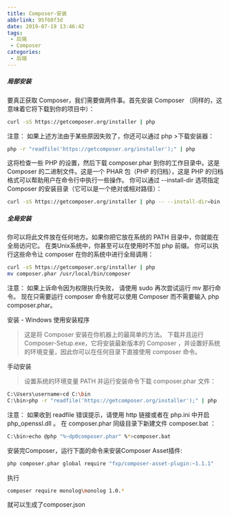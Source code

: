 ```yaml
---
title: Composer-安装
abbrlink: 95f60f3d
date: 2019-07-19 13:46:42
tags:
 - 后端
 - Composer
categories:
 - 后端
---
```


##### 局部安装
要真正获取 Composer，我们需要做两件事。首先安装 Composer （同样的，这意味着它将下载到你的项目中）：
```bash
curl -sS https://getcomposer.org/installer | php
```


注意： 如果上述方法由于某些原因失败了，你还可以通过 php >下载安装器：
```bash
php -r "readfile('https://getcomposer.org/installer');" | php
```

这将检查一些 PHP 的设置，然后下载 composer.phar 到你的工作目录中。这是 Composer 的二进制文件。这是一个 PHAR 包（PHP 的归档），这是 PHP 的归档格式可以帮助用户在命令行中执行一些操作。
你可以通过 --install-dir 选项指定 Composer 的安装目录（它可以是一个绝对或相对路径）：
```bash
curl -sS https://getcomposer.org/installer | php -- --install-dir=bin
```
##### 全局安装
你可以将此文件放在任何地方。如果你把它放在系统的 PATH 目录中，你就能在全局访问它。 在类Unix系统中，你甚至可以在使用时不加 php 前缀。
你可以执行这些命令让 composer 在你的系统中进行全局调用：
```bash
curl -sS https://getcomposer.org/installer | php
mv composer.phar /usr/local/bin/composer
```

注意： 如果上诉命令因为权限执行失败， 请使用 sudo 再次尝试运行 mv 那行命令。
现在只需要运行 composer 命令就可以使用 Composer 而不需要输入 php composer.phar。

安装 - Windows
使用安装程序
>这是将 Composer 安装在你机器上的最简单的方法。
>下载并且运行 Composer-Setup.exe，它将安装最新版本的 Composer ，并设置好系统的环境变量，因此你可以在任何目录下直接使用 composer 命令。

手动安装
>设置系统的环境变量 PATH 并运行安装命令下载 composer.phar 文件：
```bash
C:\Users\username>cd C:\bin
C:\bin>php -r "readfile('https://getcomposer.org/installer');" | php
```

注意： 如果收到 readfile 错误提示，请使用 http 链接或者在 php.ini 中开启 php_openssl.dll 。
在 composer.phar 同级目录下新建文件 composer.bat ：
```bash
C:\bin>echo @php "%~dp0composer.phar" %*>composer.bat
```

安装完Composer，运行下面的命令来安装Composer Asset插件:
```bash
php composer.phar global require "fxp/composer-asset-plugin:~1.1.1"
```

执行
```bash 
composer require monolog\monolog 1.0.*
```
就可以生成了composer.json
